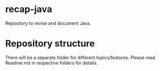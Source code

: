 # recap-java
Repository to revise and document Java.

# Repository structure
There will be a separate folder for different topics/features. Please read Readme.md in respective folders for details.
